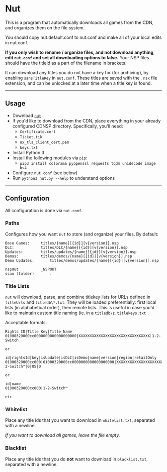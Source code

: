 # Nut
This is a program  that automatically downloads all games from the CDN, and organizes them on the file system.

You should copy nut.default.conf to nut.conf and make all of your local edits in nut.conf.

**If you only wish to rename / organize files, and not download anything, edit `nut.conf` and set all downloading options to false.** Your NSP files should have the titleid as a part of the filename in brackets.

It can download any titles you do not have a key for (for archiving), by enabling `sansTitleKey` in `nut.conf`.  These titles are saved with the `.nsx` file extension, and can be unlocked at a later time when a title key is found.

---------

## Usage
 - Download [`nut`](https://github.com/blawar/nut/archive/master.zip)
 - If you'd like to download from the CDN, place everything in your already configured CDNSP directory. Specifically, you'll need:
	- `Certificate.cert`
	- `Ticket.tik`
	- `nx_tls_client_cert.pem`
	- `keys.txt`
 - Install Python 3
 - Install the following modules via `pip`:
 	 - `pip3 install colorama pyopenssl requests tqdm unidecode image bs4`
 - Configure `nut.conf` (see below)
 - Run `python3 nut.py --help` to understand options

---------

## Configuration
All configuration is done via `nut.conf`.

### Paths
Configures how you want `nut` to store (and organize) your files. By default:
```
Base Games:		titles/{name}[{id}][v{version}].nsp
DLC:			titles/DLC/{name}[{id}][v{version}].nsp
Updates:		titles/updates/{name}[{id}][v{version}].nsp
Demos: 			titles/demos/{name}[{id}][v{version}].nsp
Demo Updates:		titles/demos/updates/{name}[{id}][v{version}].nsp

nspOut			_NSPOUT
scan (folder)		.
```

### Title Lists
`nut` will download, parse, and combine titlekey lists for URLs defined in `titleUrls` and `titledb\*.txt`. They will be loaded preferentially: first local lists (in alphabetical order), then remote lists. This is useful in case you'd like to maintain custom title naming (ie. in a `titledb\z.titlekeys.txt`

Acceptable formats:
```
Rights ID|Title Key|Title Name
01000320000cc0000000000000000000|XXXXXXXXXXXXXXXXXXXXXXXXXXXXXXXX|1-2-Switch

or

id|rightsId|key|isUpdate|isDLC|isDemo|name|version|region|retailOnly
01000320000cc000|01000320000cc0000000000000000000|XXXXXXXXXXXXXXXXXXXXXXXXXXXXXXXX|0|0|0|1-2-Switch™|0|US|0

or

id|name
01000320000cc000|1-2-Switch™

etc
```

### Whitelist
Place any title ids that you want to download in `whitelist.txt`, separated with a newline.

*If you want to download all games, leave the file empty.*

### Blacklist
Place any title ids that you do **not** want to download in `blacklist.txt`, separated with a newline.
